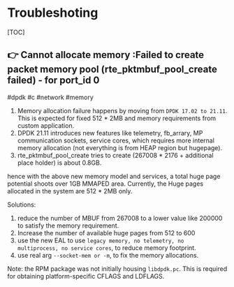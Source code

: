 # Troubleshoting

[TOC]



## 👉 Cannot allocate memory :Failed to create packet memory pool (rte_pktmbuf_pool_create failed) - for port_id 0
#dpdk #c #network  #memory 

1. Memory allocation failure happens by moving from `DPDK 17.02 to 21.11`. This is expected for fixed 512 * 2MB and memory requirements from custom application.
2. DPDK 21.11 introduces new features like telemetry, fb_arrary, MP communication sockets, service cores, which requires more internal memory allocation (not everything is from HEAP region but hugepage).
3. rte_pktmbuf_pool_create tries to create (267008 * 2176 + additional place holder) is about 0.8GB.

hence with the above new memory model and services, a total huge page potential shoots over 1GB MMAPED area. Currently, the Huge pages allocated in the system are 512 * 2MB only.

Solutions:
1. reduce the number of MBUF from 267008 to a lower value like 200000 to satisfy the memory requirement.
2. Increase the number of available huge pages from 512 to 600
3. use the new EAL to use `legacy memory, no telemetry, no multiprocess, no service cores`, to reduce memory footprint.
4. use real arg `--socket-mem or -m`, to fix the memory allocations.

Note: the RPM package was not initially housing `libdpdk.pc`. This is required for obtaining platform-specific CFLAGS and LDFLAGS.


[ 👍 Cannot allocate memory :Failed to create packet memory pool (rte_pktmbuf_pool_create failed) - for port_id 0 | Stackoverflow]: https://stackoverflow.com/q/73658673

